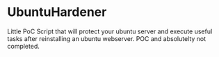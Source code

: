 # UbuntuHardener
Little PoC Script that will protect your ubuntu server and execute useful tasks after reinstalling an ubuntu webserver. POC and absolutelty not completed.

